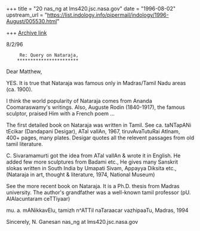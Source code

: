 +++
title = "20 nas_ng at lms420.jsc.nasa.gov"
date = "1996-08-02"
upstream_url = "https://list.indology.info/pipermail/indology/1996-August/005530.html"

+++
[Archive link](https://list.indology.info/pipermail/indology/1996-August/005530.html)


8/2/96

         Re: Query on Nataraja,
        ***********************

Dear Matthew,

YES. It is true that Nataraja was famous only in Madras/Tamil Nadu
areas (ca. 1900).

I think the world popularity of Nataraja comes from
Ananda Coomaraswamy's writings. Also, Auguste Rodin (1840-1917), 
the famous sculptor, praised Him with a French poem ...

The first detailed book on Nataraja was written in Tamil.
See ca. taNTapANi tEcikar (Dandapani Desigar), ATal vallAn,
1967, tiruvAvaTutuRai AtInam, 400+ pages, many plates.
Desigar quotes all the relevent passages from old tamil literature.

C. Sivaramamurti got the idea from ATal vallAn & wrote it in
English. He added few more sculptures from Badami etc.,
He gives many Sanskrit slokas written in South India by
Umapati Sivam, Appayya Diksita etc.,
(Nataraja in art, thought & literature, 1974, National Museum)


See the more recent book on Nataraja. It is a Ph.D. thesis from
Madras university. The author's grandfather was a well-known tamil
professor (pU. AlAlacuntaram ceTTiyaar)

mu. a. mANikkavElu, tamizh n^ATTil naTaraacar vazhipaaTu,
Madras, 1994

Sincerely,
N. Ganesan
nas_ng at lms420.jsc.nasa.gov







